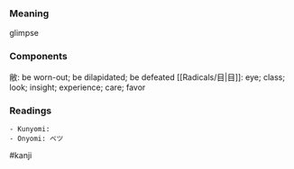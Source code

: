 ### Meaning

glimpse

### Components

敝: be worn-out; be dilapidated; be defeated [[Radicals/目|目]]: eye; class; look; insight; experience; care; favor

### Readings

```
- Kunyomi: 
- Onyomi: ベツ
```

#kanji